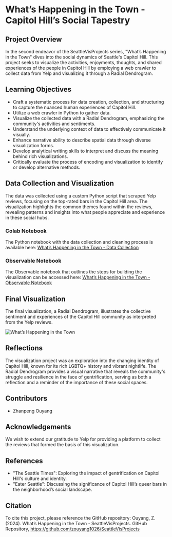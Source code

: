 # What’s Happening in the Town - Capitol Hill’s Social Tapestry

## Project Overview

In the second endeavor of the SeattleVisProjects series, "What’s Happening in the Town" dives into the social dynamics of Seattle's Capitol Hill. This project seeks to visualize the activities, enjoyments, thoughts, and shared experiences of the people in Capitol Hill by employing a web crawler to collect data from Yelp and visualizing it through a Radial Dendrogram.

## Learning Objectives

- Craft a systematic process for data creation, collection, and structuring to capture the nuanced human experiences of Capitol Hill.
- Utilize a web crawler in Python to gather data.
- Visualize the collected data with a Radial Dendrogram, emphasizing the community's activities and sentiments.
- Understand the underlying context of data to effectively communicate it visually.
- Enhance narrative ability to describe spatial data through diverse visualization forms.
- Develop analytical writing skills to interpret and discuss the meaning behind rich visualizations.
- Critically evaluate the process of encoding and visualization to identify or develop alternative methods.

## Data Collection and Visualization

The data was collected using a custom Python script that scraped Yelp reviews, focusing on the top-rated bars in the Capitol Hill area. The visualization highlights the common themes found within the reviews, revealing patterns and insights into what people appreciate and experience in these social hubs.

### Colab Notebook

The Python notebook with the data collection and cleaning process is available here:
[What’s Happening in the Town - Data Collection](https://colab.research.google.com/drive/1R32PtOFtKlj25iMvSBUXpLeNrXx12g4Q?usp=sharing)

### Observable Notebook

The Observable notebook that outlines the steps for building the visualization can be accessed here:
[What’s Happening in the Town - Observable Notebook](https://observablehq.com/d/541bd6f8c8fe478a)

## Final Visualization

The final visualization, a Radial Dendrogram, illustrates the collective sentiment and experiences of the Capitol Hill community as interpreted from the Yelp reviews.

![What’s Happening in the Town](https://github.com/zouyang1026/SeattleVisProjects/raw/main/What%E2%80%99s%20happening%20in%20the%20town/img/project2.png)

## Reflections

The visualization project was an exploration into the changing identity of Capitol Hill, known for its rich LGBTQ+ history and vibrant nightlife. The Radial Dendrogram provides a visual narrative that reveals the community's struggle and resilience in the face of gentrification, serving as both a reflection and a reminder of the importance of these social spaces.

## Contributors

- Zhanpeng Ouyang

## Acknowledgements

We wish to extend our gratitude to Yelp for providing a platform to collect the reviews that formed the basis of this visualization.

## References

- "The Seattle Times": Exploring the impact of gentrification on Capitol Hill's culture and identity.
- "Eater Seattle": Discussing the significance of Capitol Hill’s queer bars in the neighborhood’s social landscape.

## Citation

To cite this project, please reference the GitHub repository:
Ouyang, Z. (2024). What’s Happening in the Town - SeattleVisProjects. GitHub Repository, https://github.com/zouyang1026/SeattleVisProjects